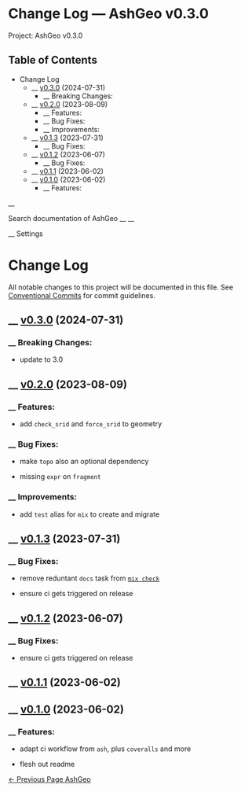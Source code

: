# Change Log — AshGeo v0.3.0

Project: AshGeo v0.3.0

## Table of Contents

- Change Log
  - __ [v0.3.0](external_link) (2024-07-31)
    - __ Breaking Changes:
  - __ [v0.2.0](external_link) (2023-08-09)
    - __ Features:
    - __ Bug Fixes:
    - __ Improvements:
  - __ [v0.1.3](external_link) (2023-07-31)
    - __ Bug Fixes:
  - __ [v0.1.2](external_link) (2023-06-07)
    - __ Bug Fixes:
  - __ [v0.1.1](external_link) (2023-06-02)
  - __ [v0.1.0](external_link) (2023-06-02)
    - __ Features:

__

Search documentation of AshGeo __ __

__ Settings

#  Change Log

All notable changes to this project will be documented in this file. See [Conventional Commits](external_link) for commit guidelines.

##  __ [v0.3.0](external_link) (2024-07-31)

###  __ Breaking Changes:

  * update to 3.0



##  __ [v0.2.0](external_link) (2023-08-09)

###  __ Features:

  * add `check_srid` and `force_srid` to geometry



###  __ Bug Fixes:

  * make `topo` also an optional dependency

  * missing `expr` on `fragment`




###  __ Improvements:

  * add `test` alias for `mix` to create and migrate



##  __ [v0.1.3](external_link) (2023-07-31)

###  __ Bug Fixes:

  * remove reduntant `docs` task from [`mix check`](external_link)

  * ensure ci gets triggered on release




##  __ [v0.1.2](external_link) (2023-06-07)

###  __ Bug Fixes:

  * ensure ci gets triggered on release



##  __ [v0.1.1](external_link) (2023-06-02)

##  __ [v0.1.0](external_link) (2023-06-02)

###  __ Features:

  * adapt ci workflow from `ash`, plus `coveralls` and more

  * flesh out readme




[ ← Previous Page  AshGeo  ](external_link)
